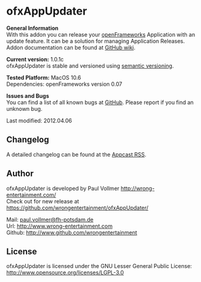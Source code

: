 # ofxAppUpdater

**General Information**  
With this addon you can release your [openFrameworks](http://www.openframeworks.cc/) Application with an update feature. It can be a solution for managing Application Releases.   
Addon documentation can be found at [GitHub wiki](https://github.com/WrongEntertainment/ofxAppUpdater/wiki).  

**Current version:** 1.0.1c  
ofxAppUpdater is stable and versioned using [semantic versioning](http://semver.org/).  

**Tested Platform:** MacOS 10.6  
Dependencies: openFrameworks version 0.07  

**Issues and Bugs**  
You can find a list of all known bugs at [GitHub](https://github.com/wrongentertainment/ofxAppUpdater/issues). Please report if you find an unknown bug.  

Last modified: 2012.04.06  

## Changelog
A detailed changelog can be found at the [Appcast RSS](https://raw.github.com/WrongEntertainment/ofxAppUpdater/master/release_storage/appcast.xml).  
 

## Author  
ofxAppUpdater is developed by Paul Vollmer http://wrong-entertainment.com/  
Check out for new release at https://github.com/wrongentertainment/ofxAppUpdater/  

Mail: paul.vollmer@fh-potsdam.de  
Url: http://www.wrong-entertainment.com  
Github: http://www.github.com/wrongentertainment  


## License 
ofxAppUpdater is licensed under the GNU Lesser General Public License: http://www.opensource.org/licenses/LGPL-3.0  